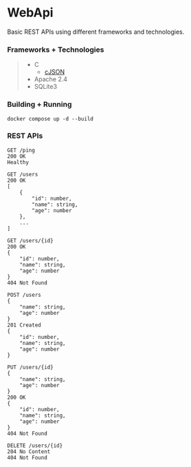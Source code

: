 # WebApi
Basic REST APIs using different frameworks and technologies.

### Frameworks + Technologies
> - C
>     - [cJSON](https://github.com/DaveGamble/cJSON)
> - Apache 2.4
> - SQLite3

### Building + Running
`docker compose up -d --build`

### REST APIs
```
GET /ping
200 OK
Healthy
```
```
GET /users
200 OK
[
    {
        "id": number,
        "name": string,
        "age": number
    },
    ...
]
```
```
GET /users/{id}
200 OK
{
    "id": number,
    "name": string,
    "age": number
}
404 Not Found
```
```
POST /users
{
    "name": string,
    "age": number
}
201 Created
{
    "id": number,
    "name": string,
    "age": number
}
```
```
PUT /users/{id}
{
    "name": string,
    "age": number
}
200 OK
{
    "id": number,
    "name": string,
    "age": number
}
404 Not Found
```
```
DELETE /users/{id}
204 No Content
404 Not Found
```